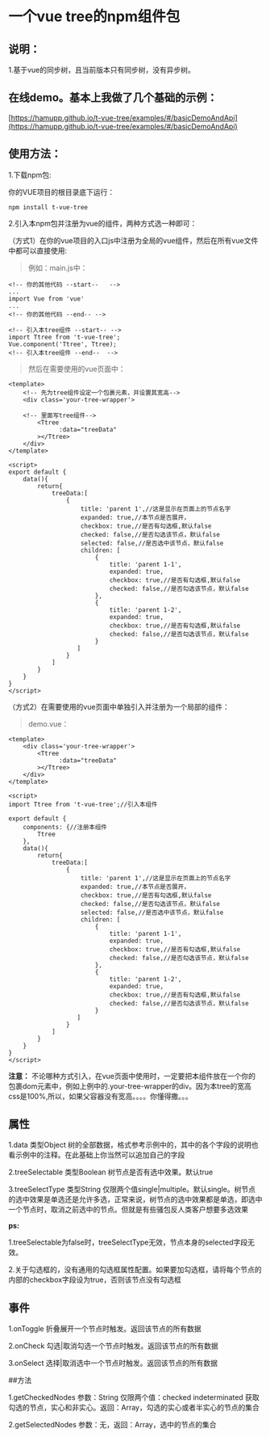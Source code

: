 # 一个vue tree的npm组件包


## 说明：
1.基于vue的同步树，且当前版本只有同步树，没有异步树。


## 在线demo。基本上我做了几个基础的示例：

[https://hamupp.github.io/t-vue-tree/examples/#/basicDemoAndApi](https://hamupp.github.io/t-vue-tree/examples/#/basicDemoAndApi)

## 使用方法：

1.下载npm包:

你的VUE项目的根目录底下运行：

    npm install t-vue-tree

2.引入本npm包并注册为vue的组件，两种方式选一种即可：

（方式1）在你的vue项目的入口js中注册为全局的vue组件，然后在所有vue文件中都可以直接使用:

> 例如：main.js中：

	<!-- 你的其他代码 --start-- 	-->	
	...
	import Vue from 'vue'
	...
	<!-- 你的其他代码 --end-- -->	
	
	<!-- 引入本tree组件 --start-- -->	
	import Ttree from 't-vue-tree';
	Vue.component('Ttree', Ttree);
	<!-- 引入本tree组件 --end-- 	-->	
	
> 	然后在需要使用的vue页面中：

	<template>
		<!-- 先为tree组件设定一个包裹元素，并设置其宽高-->
    	<div class='your-tree-wrapper'>
    	
    	<!-- 里面写tree组件-->
            <Ttree
                  :data="treeData"
            ></Ttree>
    	</div>
	</template>
	
	<script>
    export default {
        data(){
        	return{
        		treeData:[
        			{
        				title: 'parent 1',//这是显示在页面上的节点名字
                  		expanded: true,//本节点是否展开，
               	   		checkbox: true,//是否有勾选框,默认false
                   		checked: false,//是否勾选该节点，默认false
                   	 	selected: false,//是否选中该节点，默认false
                  	  	children: [
                            {
                                title: 'parent 1-1',
                                expanded: true,
                                checkbox: true,//是否有勾选框,默认false
                                checked: false,//是否勾选该节点，默认false
                            },
                            {
                                title: 'parent 1-2',
                                expanded: true,
                                checkbox: true,//是否有勾选框,默认false
                                checked: false,//是否勾选该节点，默认false
                            }
                       ]    
        			}
        		]
        	}
        }
    }
    </script>
    
（方式2）在需要使用的vue页面中单独引入并注册为一个局部的组件： 
   
 > 	demo.vue：

	<template>
    	<div class='your-tree-wrapper'>
            <Ttree
                  :data="treeData"
            ></Ttree>
    	</div>
	</template>
	
	<script>
	import Ttree from 't-vue-tree';//引入本组件
	
    export default {
      	components: {//注册本组件
            Ttree
        },
        data(){
        	return{
        		treeData:[
        			{
        				title: 'parent 1',//这是显示在页面上的节点名字
                  		expanded: true,//本节点是否展开，
               	   		checkbox: true,//是否有勾选框,默认false
                   		checked: false,//是否勾选该节点，默认false
                   	 	selected: false,//是否选中该节点，默认false
                  	  	children: [
                            {
                                title: 'parent 1-1',
                                expanded: true,
                                checkbox: true,//是否有勾选框,默认false
                                checked: false,//是否勾选该节点，默认false
                            },
                            {
                                title: 'parent 1-2',
                                expanded: true,
                                checkbox: true,//是否有勾选框,默认false
                                checked: false,//是否勾选该节点，默认false
                            }
                       ]    
        			}
        		]
        	}
        }
    }
    </script>   
    
**注意：**
不论哪种方式引入，在vue页面中使用时，一定要把本组件放在一个你的包裹dom元素中，例如上例中的.your-tree-wrapper的div。因为本tree的宽高css是100%,所以，如果父容器没有宽高。。。。你懂得撒。。。

## 属性
1.data 类型Object 树的全部数据，格式参考示例中的，其中的各个字段的说明也看示例中的注释。在此基础上你当然可以追加自己的字段

2.treeSelectable 类型Boolean 树节点是否有选中效果。默认true

3.treeSelectType 类型String 仅限两个值single|multiple。默认single。树节点的选中效果是单选还是允许多选，正常来说，树节点的选中效果都是单选，即选中一个节点时，取消之前选中的节点。但就是有些骚包反人类客户想要多选效果


**ps:**

1.treeSelectable为false时，treeSelectType无效，节点本身的selected字段无效。

2.关于勾选框的，没有通用的勾选框属性配置。如果要加勾选框，请将每个节点的内部的checkbox字段设为true，否则该节点没有勾选框

## 事件
1.onToggle 折叠展开一个节点时触发。返回该节点的所有数据

2.onCheck 勾选|取消勾选一个节点时触发。返回该节点的所有数据

3.onSelect 选择|取消选中一个节点时触发。返回该节点的所有数据

##方法

1.getCheckedNodes 参数：String 仅限两个值：checked indeterminated 获取勾选的节点，实心和非实心。返回：Array，勾选的实心或者半实心的节点的集合

2.getSelectedNodes 参数：无，返回：Array，选中的节点的集合


